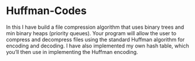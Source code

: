 # Huffman-Codes
In this I have build a file compression algorithm that uses binary trees and min binary heaps (priority queues). Your program will allow the user to compress and decompress files using the standard Huffman algorithm for encoding and decoding. I have also implemented my own hash table, which you’ll then use in implementing the Huffman encoding.
